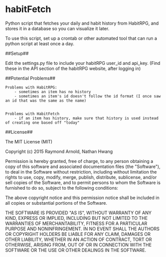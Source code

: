 habitFetch
============

Python script that fetches your daily and habit history from HabitRPG, and stores it in a database so you can visualize it later.

To use this script, set up a crontab or other automated tool that can run a python script at least once a day.

##Setup##

Edit the settings.py file to include your habitRPG user_id and api_key. (Find these in the API section of the habitRPG website, after logging in)

##Potential Problems##

	Problems with HabitRPG:
		- sometimes an item has no history
		- sometimes an item's id doesn't follow the id format (I once saw an id that was the same as the name)


	Problems with HabitFetch
		- if an item has history, make sure that history is used instead of creating one based off "today"

##License##

The MIT License (MIT)

Copyright (c) 2015 Raymond Arnold, Nathan Hwang

Permission is hereby granted, free of charge, to any person obtaining a copy
of this software and associated documentation files (the "Software"), to deal
in the Software without restriction, including without limitation the rights
to use, copy, modify, merge, publish, distribute, sublicense, and/or sell
copies of the Software, and to permit persons to whom the Software is
furnished to do so, subject to the following conditions:

The above copyright notice and this permission notice shall be included in
all copies or substantial portions of the Software.

THE SOFTWARE IS PROVIDED "AS IS", WITHOUT WARRANTY OF ANY KIND, EXPRESS OR
IMPLIED, INCLUDING BUT NOT LIMITED TO THE WARRANTIES OF MERCHANTABILITY,
FITNESS FOR A PARTICULAR PURPOSE AND NONINFRINGEMENT. IN NO EVENT SHALL THE
AUTHORS OR COPYRIGHT HOLDERS BE LIABLE FOR ANY CLAIM, DAMAGES OR OTHER
LIABILITY, WHETHER IN AN ACTION OF CONTRACT, TORT OR OTHERWISE, ARISING FROM,
OUT OF OR IN CONNECTION WITH THE SOFTWARE OR THE USE OR OTHER DEALINGS IN
THE SOFTWARE.


<!-- ## Initializtion ##
```javascript
var habitapi = require('habit-rpg');
new habitapi(userId, apiKey);
```

## User ##
**GET /user**

Gets the full user object
```javascript
.user.getUser(function(response, error){})
``` -->
